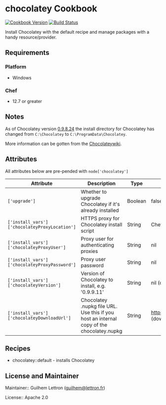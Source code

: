 # chocolatey Cookbook

[![Cookbook Version](https://img.shields.io/cookbook/v/chocolatey.svg)](https://supermarket.getchef.com/cookbooks/chocolatey) [![Build Status](http://img.shields.io/travis/chocolatey/chocolatey-cookbook/master.svg)](https://travis-ci.org/chocolatey/chocolatey-cookbook)

Install Chocolatey with the default recipe and manage packages with a handy resource/provider.

## Requirements

### Platform

- Windows

### Chef

- 12.7 or greater

## Notes

As of Chocolatey version [0.9.8.24](https://github.com/chocolatey/chocolatey/blob/master/CHANGELOG.md#09824-july-3-2014) the install directory for Chocolatey has changed from `C:\Chocolatey` to `C:\ProgramData\Chocolatey`.

More information can be gotten from the [Chocolateywiki](https://github.com/chocolatey/chocolatey/wiki/DefaultChocolateyInstallReasoning).

## Attributes

All attributes below are pre-pended with `node['chocolatey']`

Attribute                                     | Description                                                                               | Type    | Default
--------------------------------------------- | ----------------------------------------------------------------------------------------- | ------- | ---------------------------------------------------------------------------------
`['upgrade']`                                 | Whether to upgrade Chocolatey if it's already installed                                   | Boolean | false
`['install_vars']['chocolateyProxyLocation']` | HTTPS proxy for Chocolatey install script                                                 | String  | Chef::Config['https_proxy'] or ENV['https_proxy']
`['install_vars']['chocolateyProxyUser']`     | Proxy user for authenticating proxies                                                     | String  | nil
`['install_vars']['chocolateyProxyPassword']` | Proxy user password                                                                       | String  | nil
`['install_vars']['chocolateyVersion']`       | Version of Chocolatey to install, e.g. '0.9.9.11'                                         | String  | nil (download latest version)
`['install_vars']['chocolateyDownloadUrl']`   | Chocolatey .nupkg file URL. Use this if you host an internal copy of the chocolatey.nupkg | String  | <https://chocolatey.org/api/v2/package/chocolatey> (download from chocolatey.org)

## Recipes

- chocolatey::default - installs Chocolatey

## License and Maintainer

Maintainer:: Guilhem Lettron ([guilhem@lettron.fr](mailto:guilhem@lettron.fr))

License:: Apache 2.0
